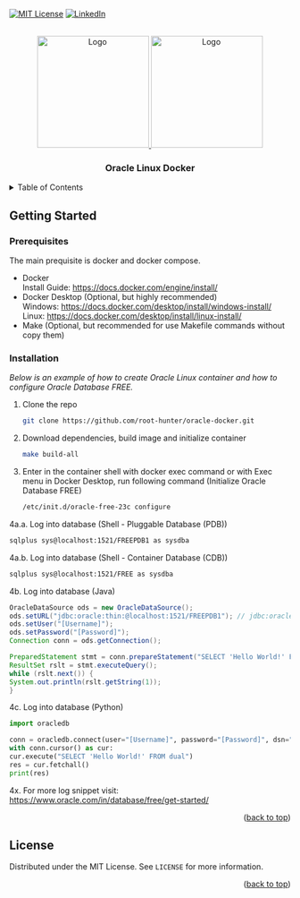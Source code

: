 <!-- Improved compatibility of back to top link: See: https://github.com/othneildrew/Best-README-Template/pull/73 -->
<a name="readme-top"></a>
<!--
*** Thanks for checking out the Best-README-Template. If you have a suggestion
*** that would make this better, please fork the repo and create a pull request
*** or simply open an issue with the tag "enhancement".
*** Don't forget to give the project a star!
*** Thanks again! Now go create something AMAZING! :D
-->



<!-- PROJECT SHIELDS -->
<!--
*** I'm using markdown "reference style" links for readability.
*** Reference links are enclosed in brackets [ ] instead of parentheses ( ).
*** See the bottom of this document for the declaration of the reference variables
*** for contributors-url, forks-url, etc. This is an optional, concise syntax you may use.
*** https://www.markdownguide.org/basic-syntax/#reference-style-links
-->
[![MIT License][license-shield]][license-url]
[![LinkedIn][linkedin-shield]][linkedin-url]

<!-- PROJECT LOGO -->
<br />
<div align="center">
  <a href="https://github.com/othneildrew/Best-README-Template">
    <img src="https://upload.wikimedia.org/wikipedia/commons/4/46/Oracle_linux_logo.svg" alt="Logo" height="200">
    <img src="https://upload.wikimedia.org/wikipedia/commons/thumb/4/4e/Docker_%28container_engine%29_logo.svg/1920px-Docker_%28container_engine%29_logo.svg.png" alt="Logo" height="200">
  </a>

  <h3 align="center">Oracle Linux Docker</h3>
</div>

<!-- TABLE OF CONTENTS -->
<details>
  <summary>Table of Contents</summary>
  <ol>
    <li>
      <a href="#getting-started">Getting Started</a>
      <ul>
        <li><a href="#prerequisites">Prerequisites</a></li>
        <li><a href="#installation">Installation</a></li>
      </ul>
    </li>
    <li><a href="#license">License</a></li>
  </ol>
</details>

<!-- GETTING STARTED -->
## Getting Started

### Prerequisites

The main prequisite is docker and docker compose.
* Docker
  <br />
  Install Guide: <a>https://docs.docker.com/engine/install/</a>
* Docker Desktop (Optional, but highly recommended)
  <br />
  Windows: <a>https://docs.docker.com/desktop/install/windows-install/</a>
  <br />
  Linux: <a>https://docs.docker.com/desktop/install/linux-install/</a>
* Make (Optional, but recommended for use Makefile commands without copy them)
### Installation

_Below is an example of how to create Oracle Linux container and how to configure Oracle Database FREE._

1. Clone the repo
   ```sh
   git clone https://github.com/root-hunter/oracle-docker.git
   ```
2. Download dependencies, build image and initialize container
   ```sh
   make build-all
   ```
3. Enter in the container shell with docker exec command or with Exec menu in Docker Desktop, run following command (Initialize Oracle Database FREE)
   ```sh
   /etc/init.d/oracle-free-23c configure
   ```
4a.a. Log into database (Shell - Pluggable Database (PDB))
   ```sh
sqlplus sys@localhost:1521/FREEPDB1 as sysdba
   ```
4a.b. Log into database (Shell - Container Database (CDB))
   ```sh
sqlplus sys@localhost:1521/FREE as sysdba
   ```
4b. Log into database (Java)
   ```java
OracleDataSource ods = new OracleDataSource();
ods.setURL("jdbc:oracle:thin:@localhost:1521/FREEPDB1"); // jdbc:oracle:thin@[hostname]:[port]/[DB service name]
ods.setUser("[Username]");
ods.setPassword("[Password]");
Connection conn = ods.getConnection();
 
PreparedStatement stmt = conn.prepareStatement("SELECT 'Hello World!' FROM dual");
ResultSet rslt = stmt.executeQuery();
while (rslt.next()) {
  System.out.println(rslt.getString(1));
}
   ```
4c. Log into database (Python)
   ```python
import oracledb

conn = oracledb.connect(user="[Username]", password="[Password]", dsn="localhost:1521/FREEPDB1")
with conn.cursor() as cur:
   cur.execute("SELECT 'Hello World!' FROM dual")
   res = cur.fetchall()
   print(res)
   ```
4x. For more log snippet visit: <a>https://www.oracle.com/in/database/free/get-started/</a>

<p align="right">(<a href="#readme-top">back to top</a>)</p>

<!-- LICENSE -->
## License

Distributed under the MIT License. See `LICENSE` for more information.

<p align="right">(<a href="#readme-top">back to top</a>)</p>

<!-- MARKDOWN LINKS & IMAGES -->
<!-- https://www.markdownguide.org/basic-syntax/#reference-style-links -->
[license-shield]: https://img.shields.io/github/license/othneildrew/Best-README-Template.svg?style=for-the-badge
[license-url]: https://github.com/root-hunter/oracle-docker/blob/main/LICENSE
[linkedin-shield]: https://img.shields.io/badge/-LinkedIn-black.svg?style=for-the-badge&logo=linkedin&colorB=555
[linkedin-url]: https://it.linkedin.com/in/antonio-ricciardi-279118210
